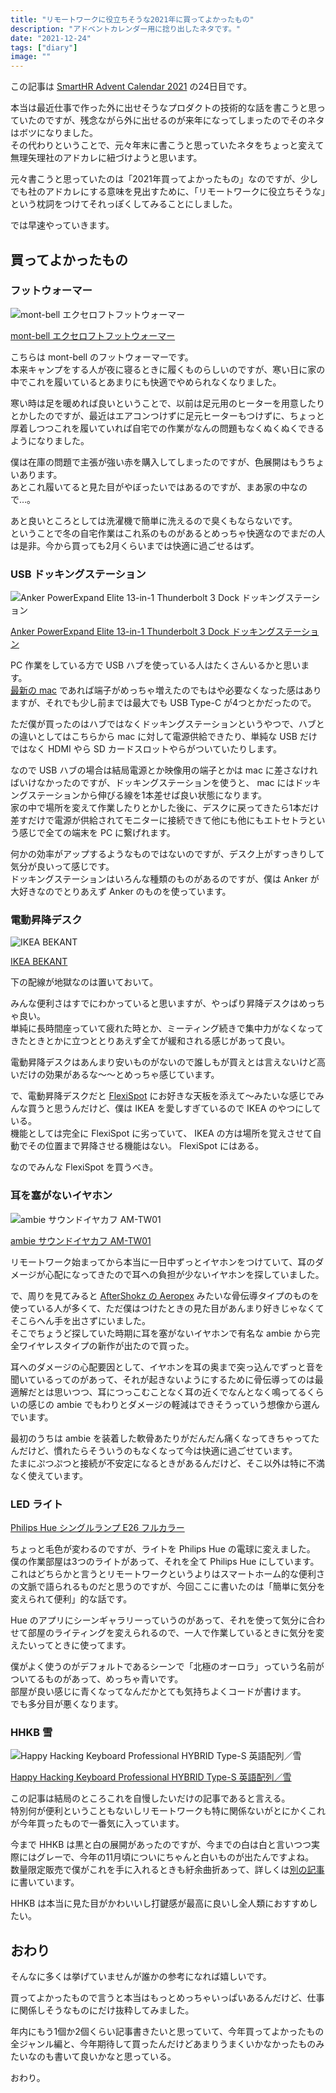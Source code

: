 ```yaml
---
title: "リモートワークに役立ちそうな2021年に買ってよかったもの"
description: "アドベントカレンダー用に捻り出したネタです。"
date: "2021-12-24"
tags: ["diary"]
image: ""
---
```


この記事は [SmartHR Advent Calendar 2021](https://qiita.com/advent-calendar/2021/smarthr) の24日目です。

本当は最近仕事で作った外に出せそうなプロダクトの技術的な話を書こうと思っていたのですが、残念ながら外に出せるのが来年になってしまったのでそのネタはボツになりました。  
その代わりということで、元々年末に書こうと思っていたネタをちょっと変えて無理矢理社のアドカレに紐づけようと思います。

元々書こうと思っていたのは「2021年買ってよかったもの」なのですが、少しでも社のアドカレにする意味を見出すために、「リモートワークに役立ちそうな」という枕詞をつけてそれっぽくしてみることにしました。

では早速やっていきます。

## 買ってよかったもの

### フットウォーマー

![mont-bell エクセロフトフットウォーマー](/images/post/2021/12/2021-best-buy/01.jpg "mont-bell エクセロフトフットウォーマー")

[mont-bell エクセロフトフットウォーマー](https://webshop.montbell.jp/goods/disp.php?product_id=1118505)

こちらは mont-bell のフットウォーマーです。  
本来キャンプをする人が夜に寝るときに履くものらしいのですが、寒い日に家の中でこれを履いているとあまりにも快適でやめられなくなりました。

寒い時は足を暖めれば良いということで、以前は足元用のヒーターを用意したりとかしたのですが、最近はエアコンつけずに足元ヒーターもつけずに、ちょっと厚着しつつこれを履いていれば自宅での作業がなんの問題もなくぬくぬくできるようになりました。

僕は在庫の問題で主張が強い赤を購入してしまったのですが、色展開はもうちょいあります。  
あとこれ履いてると見た目がやぼったいではあるのですが、まあ家の中なので…。

あと良いところとしては洗濯機で簡単に洗えるので臭くもならないです。  
ということで冬の自宅作業はこれ系のものがあるとめっちゃ快適なのでまだの人は是非。今から買っても2月くらいまでは快適に過ごせるはず。

### USB ドッキングステーション

![Anker PowerExpand Elite 13-in-1 Thunderbolt 3 Dock ドッキングステーション](/images/post/2021/12/2021-best-buy/02.jpg "Anker PowerExpand Elite 13-in-1 Thunderbolt 3 Dock ドッキングステーション")

[Anker PowerExpand Elite 13-in-1 Thunderbolt 3 Dock ドッキングステーション](https://www.ankerjapan.com/products/a8396)

PC 作業をしている方で USB ハブを使っている人はたくさんいるかと思います。  
[最新の mac](https://www.apple.com/jp/macbook-pro-14-and-16/) であれば端子がめっちゃ増えたのでもはや必要なくなった感はありますが、それでも少し前までは最大でも USB Type-C が4つとかだったので。

ただ僕が買ったのはハブではなくドッキングステーションというやつで、ハブとの違いとしてはこちらから mac に対して電源供給できたり、単純な USB だけではなく HDMI やら SD カードスロットやらがついていたりします。

なので USB ハブの場合は結局電源とか映像用の端子とかは mac に差さなければいけなかったのですが、ドッキングステーションを使うと、 mac にはドッキングステーションから伸びる線を1本差せば良い状態になります。  
家の中で場所を変えて作業したりとかした後に、デスクに戻ってきたら1本だけ差すだけで電源が供給されてモニターに接続できて他にも他にもエトセトラという感じで全ての端末を PC に繋げれます。

何かの効率がアップするようなものではないのですが、デスク上がすっきりして気分が良いって感じです。  
ドッキングステーションはいろんな種類のものがあるのですが、僕は Anker が大好きなのでとりあえず Anker のものを使っています。

### 電動昇降デスク

![IKEA BEKANT](/images/post/2021/12/2021-best-buy/03.jpg "IKEA BEKANT")

[IKEA BEKANT](https://www.ikea.com/jp/ja/p/bekant-desk-sit-stand-white-s69222579/)

下の配線が地獄なのは置いておいて。

みんな便利さはすでにわかっていると思いますが、やっぱり昇降デスクはめっちゃ良い。  
単純に長時間座っていて疲れた時とか、ミーティング続きで集中力がなくなってきたときとかに立つととりあえず全てが緩和される感じがあって良い。

電動昇降デスクはあんまり安いものがないので誰しもが買えとは言えないけど高いだけの効果があるな〜〜とめっちゃ感じています。

で、電動昇降デスクだと [FlexiSpot](https://flexispot.jp/) にお好きな天板を添えて〜みたいな感じでみんな買うと思うんだけど、僕は IKEA を愛しすぎているので IKEA のやつにしている。  
機能としては完全に FlexiSpot に劣っていて、 IKEA の方は場所を覚えさせて自動でその位置まで昇降させる機能はない。 FlexiSpot にはある。

なのでみんな FlexiSpot を買うべき。

### 耳を塞がないイヤホン

![ambie サウンドイヤカフ AM-TW01](/images/post/2021/12/2021-best-buy/04.jpg "ambie サウンドイヤカフ AM-TW01")

[ambie サウンドイヤカフ AM-TW01](https://ambie.co.jp/soundearcuffs/tws/)

リモートワーク始まってから本当に一日中ずっとイヤホンをつけていて、耳のダメージが心配になってきたので耳への負担が少ないイヤホンを探していました。

で、周りを見てみると [AfterShokz の Aeropex](https://aftershokz.jp/products/aeropex) みたいな骨伝導タイプのものを使っている人が多くて、ただ僕はつけたときの見た目があんまり好きじゃなくてそこらへん手を出さずにいました。  
そこでちょうど探していた時期に耳を塞がないイヤホンで有名な ambie から完全ワイヤレスタイプの新作が出たので買った。

耳へのダメージの心配要因として、イヤホンを耳の奥まで突っ込んでずっと音を聞いているってのがあって、それが起きないようにするために骨伝導ってのは最適解だとは思いつつ、耳につっこむことなく耳の近くでなんとなく鳴ってるくらいの感じの ambie でもわりとダメージの軽減はできそうっていう想像から選んでいます。

最初のうちは ambie を装着した軟骨あたりがだんだん痛くなってきちゃってたんだけど、慣れたらそういうのもなくなって今は快適に過ごせています。  
たまにぷつぷつと接続が不安定になるときがあるんだけど、そこ以外は特に不満なく使えています。

### LED ライト

[Philips Hue シングルランプ E26 フルカラー](https://www.philips-hue.com/ja-jp/p/hue-white-and-color-ambiance-1-pack-e26/8718699722265)

ちょっと毛色が変わるのですが、ライトを Philips Hue の電球に変えました。  
僕の作業部屋は3つのライトがあって、それを全て Philips Hue にしています。これはどちらかと言うとリモートワークというよりはスマートホーム的な便利さの文脈で語られるものだと思うのですが、今回ここに書いたのは「簡単に気分を変えられて便利」的な話です。

Hue のアプリにシーンギャラリーっていうのがあって、それを使って気分に合わせて部屋のライティングを変えられるので、一人で作業しているときに気分を変えたいってときに使ってます。

僕がよく使うのがデフォルトであるシーンで「北極のオーロラ」っていう名前がついてるものがあって、めっちゃ青いです。  
部屋が良い感じに青くなってなんだかとても気持ちよくコードが書けます。  
でも多分目が悪くなります。

### HHKB 雪

![Happy Hacking Keyboard Professional HYBRID Type-S 英語配列／雪](/images/post/2021/12/2021-best-buy/05.jpg "Happy Hacking Keyboard Professional HYBRID Type-S 英語配列／雪")

[Happy Hacking Keyboard Professional HYBRID Type-S 英語配列／雪](https://www.pfu.fujitsu.com/direct/hhkb/detail_pd-kb800ys.html)

この記事は結局のところこれを自慢したいだけの記事であると言える。  
特別何が便利ということもないしリモートワークも特に関係ないがとにかくこれが今年買ったもので一番気に入っています。

今まで HHKB は黒と白の展開があったのですが、今までの白は白と言いつつ実際にはグレーで、今年の11月頃についにちゃんと白いものが出たんですよね。  
数量限定販売で僕がこれを手に入れるときも紆余曲折あって、詳しくは[別の記事](https://blog.nabeliwo.com/2021/11/hhkb-snow/)に書いています。

HHKB は本当に見た目がかわいいし打鍵感が最高に良いし全人類におすすめしたい。

## おわり

そんなに多くは挙げていませんが誰かの参考になれば嬉しいです。

買ってよかったもので言うと本当はもっとめっちゃいっぱいあるんだけど、仕事に関係しそうなものにだけ抜粋してみました。

年内にもう1個か2個くらい記事書きたいと思っていて、今年買ってよかったもの全ジャンル編と、今年期待して買ったんだけどあまりうまくいかなかったものみたいなのも書いて良いかなと思っている。

おわり。
